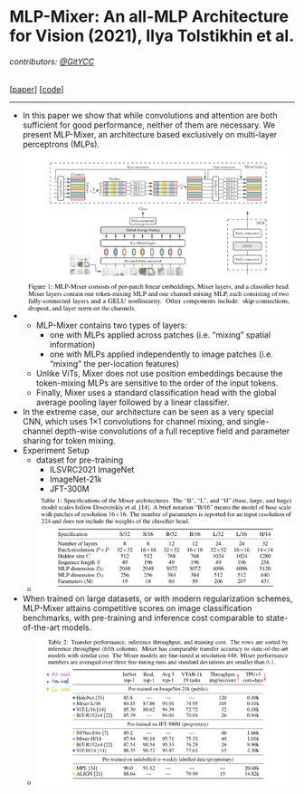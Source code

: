 # MLP-Mixer: An all-MLP Architecture for Vision (2021), Ilya Tolstikhin et al.

###### contributors: [@GitYCC](https://github.com/GitYCC)

\[[paper](https://arxiv.org/abs/2105.01601)\] \[[code](https://github.com/google-research/vision_transformer)\]

---

- In this paper we show that while convolutions and attention are both sufficient for good performance, neither of them are necessary. We present MLP-Mixer, an architecture based exclusively on multi-layer perceptrons (MLPs).
- ![](assets/MLP-Mixer_01.png)
  - MLP-Mixer contains two types of layers:
    - one with MLPs applied across patches (i.e. “mixing” spatial information)
    - one with MLPs applied independently to image patches (i.e. “mixing” the per-location features)
  - Unlike ViTs, Mixer does not use position embeddings because the token-mixing MLPs are sensitive to the order of the input tokens.
  - Finally, Mixer uses a standard classification head with the global average pooling layer followed by a linear classifier.
- In the extreme case, our architecture can be seen as a very special CNN, which uses 1×1 convolutions for channel mixing, and single-channel depth-wise convolutions of a full receptive field and parameter sharing for token mixing.
- Experiment Setup
  - dataset for pre-training
    - ILSVRC2021 ImageNet
    - ImageNet-21k
    - JFT-300M
  - ![](assets/MLP-Mixer_02.png)
- When trained on large datasets, or with modern regularization schemes, MLP-Mixer attains competitive scores on image classification benchmarks, with pre-training and inference cost comparable to state-of-the-art models.
  - ![](assets/MLP-Mixer_03.png)

